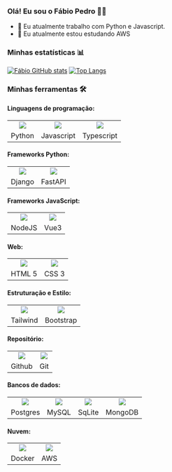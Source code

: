 ### Olá! Eu sou o Fábio Pedro 👋🏻

- 💼 Eu atualmente trabalho com Python e Javascript.
- 🌱 Eu atualmente estou estudando AWS

### Minhas estatísticas 📊

[![Fábio GitHub stats](https://github-readme-stats.vercel.app/api?username=fspjonny&show_icons=true&theme=radical)](https://github.com/fspjonny/github-readme-stats)
[![Top Langs](https://github-readme-stats.vercel.app/api/top-langs/?username=fspjonny&layout=compact&theme=radical)](https://github.com/fspjonny/github-readme-stats)

### Minhas ferramentas 🛠️

#### Linguagens de programação:

<div align="left">
	<table border="0">
		<tbody align="center">
		<tr>
			<td><img src="https://skillicons.dev/icons?i=py&theme=dark"/></td>
			<td><img src="https://skillicons.dev/icons?i=javascript&theme=dark"/></td>
			<td><img src="https://skillicons.dev/icons?i=typescript&theme=dark"/></td>
		</tr>
		<tr>
			<td>Python</td>
			<td>Javascript</td>
			<td>Typescript</td>
		</tr>
		</tbody>
	</table>
</div>

#### Frameworks Python:

<div align="left">
	<table border="0">
		<tbody align="center">
		<tr>
			<td><img src="https://skillicons.dev/icons?i=django&theme=dark"/></td>
			<td><img src="https://skillicons.dev/icons?i=fastapi&theme=dark"/></td>
		</tr>
		<tr>
			<td>Django</td>
			<td>FastAPI</td>
		</tr>
		</tbody>
	</table>
</div>

#### Frameworks JavaScript:

<div align="left">
	<table border="0">
		<tbody align="center">
		<tr>
			<td><img src="https://skillicons.dev/icons?i=nodejs&theme=dark"/></td>
			<td><img src="https://skillicons.dev/icons?i=vue&theme=dark"/></td>
		</tr>
		<tr>
			<td>NodeJS</td>
			<td>Vue3</td>
		</tr>
		</tbody>
	</table>
</div>

#### Web:

<div align="left">
	<table border="0">
		<tbody align="center">
		<tr>
			<td><img src="https://skillicons.dev/icons?i=html&theme=dark"/></td>
			<td><img src="https://skillicons.dev/icons?i=css&theme=dark"/></td>
		</tr>
		<tr>
			<td>HTML 5</td>
			<td>CSS 3</td>
		</tr>
		</tbody>
	</table>
</div>

#### Estruturação e Estilo:

<div align="left">
	<table border="0">
		<tbody align="center">
		<tr>
			<td><img src="https://skillicons.dev/icons?i=tailwind&theme=dark"/></td>
			<td><img src="https://skillicons.dev/icons?i=bootstrap&theme=dark"/></td>
		</tr>
		<tr>
			<td>Tailwind</td>
			<td>Bootstrap</td>
		</tr>
		</tbody>
	</table>
</div>

#### Repositório:

<div align="left">
	<table border="0">
		<tbody align="center">
		<tr>
			<td><img src="https://skillicons.dev/icons?i=github&theme=dark"/></td>
			<td><img src="https://skillicons.dev/icons?i=git&theme=dark"/></td>
		</tr>
		<tr>
			<td>Github</td>
			<td>Git</td>
		</tr>
		</tbody>
	</table>
</div>

#### Bancos de dados:

<div align="left">
	<table border="0">
		<tbody align="center">
		<tr>
			<td><img src="https://skillicons.dev/icons?i=postgres&theme=dark"/></td>
			<td><img src="https://skillicons.dev/icons?i=mysql&theme=dark"/></td>
			<td><img src="https://skillicons.dev/icons?i=sqlite&theme=dark"/></td>
			<td><img src="https://skillicons.dev/icons?i=mongodb&theme=dark"/></td>			
		</tr>
		<tr>
			<td>Postgres</td>
			<td>MySQL</td>
			<td>SqLite</td>
			<td>MongoDB</td>			
		</tr>
		</tbody>
	</table>
</div>

#### Nuvem:

<div align="left">
	<table border="0">
		<tbody align="center">
		<tr>
			<td><img src="https://skillicons.dev/icons?i=docker&theme=dark"/></td>
			<td><img src="https://skillicons.dev/icons?i=aws&theme=dark"/></td>
		</tr>
		<tr>
			<td>Docker</td>
			<td>AWS</td>
		</tr>
		</tbody>
	</table>
</div>
